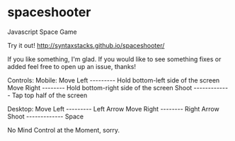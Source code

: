 spaceshooter
============

Javascript Space Game

Try it out!
http://syntaxstacks.github.io/spaceshooter/

If you like something, I'm glad. If you would like to see something fixes or added feel free to open up an issue, thanks!

Controls:
  Mobile: 
    Move Left --------- Hold bottom-left side of the screen 
    Move Right -------- Hold bottom-right side of the screen 
    Shoot ------------- Tap top half of the screen
    
  Desktop:
    Move Left --------- Left Arrow 
    Move Right -------- Right Arrow 
    Shoot ------------- Space
    
  
No Mind Control at the Moment, sorry.
